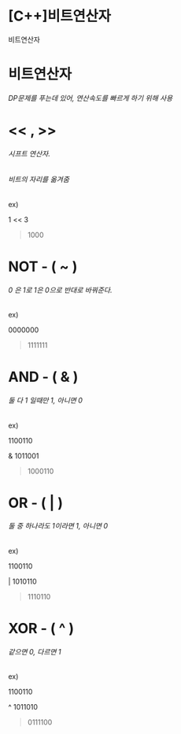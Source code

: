 # [C++]비트연산자

비트연산자

# 비트연산자

###### DP문제를 푸는데 있어, 연산속도를 빠르게 하기 위해 사용



# << , >>

###### 시프트 연산자.

###### 비트의 자리를 옮겨줌

ex)

1 << 3

> 1000



# NOT - ( ~ )

###### 0 은 1로 1은 0으로 반대로 바꿔준다.

ex)

0000000

> 1111111



# AND - ( & )

###### 둘 다 1 일때만 1, 아니면 0

ex)

1100110

& 1011001

> 1000110



# OR - ( | )

###### 둘 중 하나라도 1이라면 1, 아니면 0

ex)

1100110

| 1010110

> 1110110



# XOR - ( ^ )

###### 같으면 0, 다르면 1

ex)

1100110

^ 1011010

> 0111100
